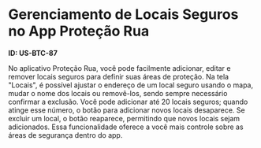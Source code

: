 # Gerenciamento de Locais Seguros no App Proteção Rua

**ID: US-BTC-87**

No aplicativo Proteção Rua, você pode facilmente adicionar, editar e remover locais seguros para definir suas áreas de proteção. Na tela "Locais", é possível ajustar o endereço de um local seguro usando o mapa, mudar o nome dos locais ou removê-los, sendo sempre necessário confirmar a exclusão. Você pode adicionar até 20 locais seguros; quando atinge esse número, o botão para adicionar novos locais desaparece. Se excluir um local, o botão reaparece, permitindo que novos locais sejam adicionados. Essa funcionalidade oferece a você mais controle sobre as áreas de segurança dentro do app.
